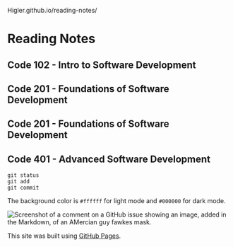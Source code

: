  Higler.github.io/reading-notes/

# Reading Notes

## Code 102 - Intro to Software Development
## Code 201 - Foundations of Software Development
## Code 201 - Foundations of Software Development
## Code 401 - Advanced Software Development

```
git status
git add
git commit
```

The background color is `#ffffff` for light mode and `#000000` for dark mode.


![Screenshot of a comment on a GitHub issue showing an image, added in the Markdown, of an AMercian guy fawkes mask.](https://avatars.githubusercontent.com/u/35553188?v=4)




This site was built using [GitHub Pages](https://pages.github.com/).
